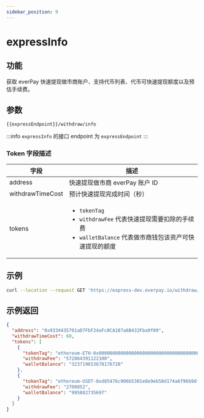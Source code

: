 ```yaml
---
sidebar_position: 9
---
```


# expressInfo

## 功能
获取 everPay 快速提现做市商账户、支持代币列表、代币可快速提现额度以及预估手续费。

## 参数
`{{expressEndpoint}}/withdraw/info`

:::info
`expressInfo` 的接口 endpoint 为 `expressEndpoint`
:::

### Token 字段描述
|字段|描述|
|---|---|
|address|快速提现做市商 everPay 账户 ID|
|withdrawTimeCost|预计快速提现完成时间（秒）|
|tokens|<ul><li>`tokenTag`</li><li>`withdrawFee` 代表快速提现需要扣除的手续费</li><li>`walletBalance` 代表做市商钱包该资产可快速提现的额度</li></ul>|

## 示例

```bash
curl --location --request GET 'https://express-dev.everpay.io/withdraw/info'
```

## 示例返回
```json
{
  "address": "0x9334435791aD7FbF24aFc0CA187a6B432Fba9f09",
  "withdrawTimeCost": 60,
  "tokens": [
    {
      "tokenTag": "ethereum-ETH-0x0000000000000000000000000000000000000000",
      "withdrawFee": "572864391122100",
      "walletBalance": "323719653678176720"
    },
    {
      "tokenTag": "ethereum-USDT-0xd85476c906b5301e8e9eb58d174a6f96b9dfc5ee",
      "withdrawFee": "2708852",
      "walletBalance": "995882735697"
    }
  ]
}
```
